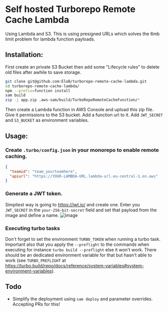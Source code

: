 # Self hosted Turborepo Remote Cache Lambda
Using Lambda and S3. This is using presigned URLs which solves the 6mb limit problem for lambda function payloads.

## Installation:
First create an private S3 Bucket then add some "Lifecycle rules" to delete old files after awhile to save storage.

```bash
git clone git@github.com:EloB/turborepo-remote-cache-lambda.git
cd turborepo-remote-cache-lambda/
npm --prefix=function install
sam build
zip -j app.zip .aws-sam/build/TurboRepoRemoteCacheFunction/*
```
Then create a Lambda function in AWS Console and upload this zip file. Give it permissions to the S3 bucket. Add a function url to it. Add `JWT_SECRET` and `S3_BUCKET` as environment variables.

## Usage:

### Create `.turbo/config.json` in your monorepo to enable remote caching.
```json
{
  "teamid": "team_yourteamhere",
  "apiurl": "https://YOUR-LAMBDA-URL.lambda-url.eu-central-1.on.aws"
}
```

### Generate a JWT token.
Simpliest way is going to https://jwt.io/ and create one. Enter you `JWT_SECRET` in the `your-256-bit-secret` field and set that payload from the image and define a name.
![image](https://github.com/EloB/turborepo-remote-cache-lambda/assets/476567/109f84c2-7dbd-4aed-a74b-c50279b6aced)

### Executing turbo tasks
Don't forget to set the environment `TURBO_TOKEN` when running a turbo task. Important also that you apply the `--preflight` to the commands when executing for instance `turbo build --preflight` else it won't work. There should be an dedicated environment variable for that but hasn't able to work (see `TURBO_PREFLIGHT` at https://turbo.build/repo/docs/reference/system-variables#system-environment-variables).

## Todo
- Simplify the deployment using `sam deploy` and parameter overrides. Accepting PRs for this!
